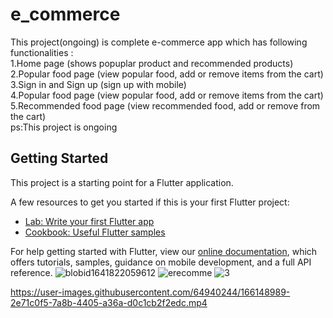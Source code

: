 # e_commerce
This project(ongoing) is complete e-commerce app which has following functionalities :  <br />
1.Home page (shows popuplar product and recommended products) <br />
2.Popular food page (view popular food, add or remove items from the cart) <br />
3.Sign in and Sign up (sign up with mobile) <br />
4.Popular food page (view popular food, add or remove items from the cart)  <br />
5.Recommended food page (view recommended food, add or remove from the cart) <br />
ps:This project is ongoing 

## Getting Started

This project is a starting point for a Flutter application.

A few resources to get you started if this is your first Flutter project:

- [Lab: Write your first Flutter app](https://flutter.dev/docs/get-started/codelab)
- [Cookbook: Useful Flutter samples](https://flutter.dev/docs/cookbook)

For help getting started with Flutter, view our
[online documentation](https://flutter.dev/docs), which offers tutorials,
samples, guidance on mobile development, and a full API reference.
![blobid1641822059612](https://user-images.githubusercontent.com/64940244/166148678-9eb7dcb7-abf5-41a9-a52e-aa2e801ce5ec.jpg)
![erecomme](https://user-images.githubusercontent.com/64940244/166148689-b32146b7-af31-4a10-a646-3ebf3fb52d3a.jpg)
![3](https://user-images.githubusercontent.com/64940244/166148695-0a607cbc-19a0-41ff-8d7d-216fc51867ad.jpg)



https://user-images.githubusercontent.com/64940244/166148989-2e71c0f5-7a8b-4405-a36a-d0c1cb2f2edc.mp4



